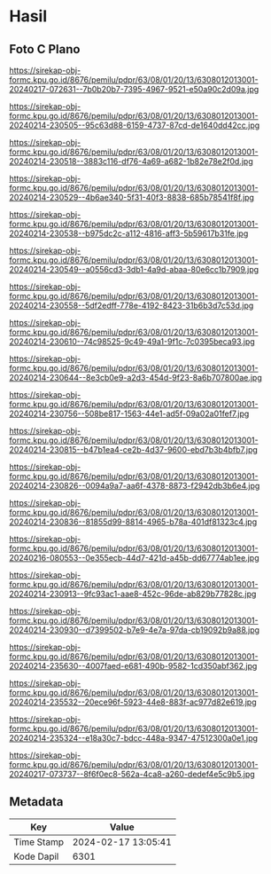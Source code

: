 # Hasil

## Foto C Plano

https://sirekap-obj-formc.kpu.go.id/8676/pemilu/pdpr/63/08/01/20/13/6308012013001-20240217-072631--7b0b20b7-7395-4967-9521-e50a90c2d09a.jpg

https://sirekap-obj-formc.kpu.go.id/8676/pemilu/pdpr/63/08/01/20/13/6308012013001-20240214-230505--95c63d88-6159-4737-87cd-de1640dd42cc.jpg

https://sirekap-obj-formc.kpu.go.id/8676/pemilu/pdpr/63/08/01/20/13/6308012013001-20240214-230518--3883c116-df76-4a69-a682-1b82e78e2f0d.jpg

https://sirekap-obj-formc.kpu.go.id/8676/pemilu/pdpr/63/08/01/20/13/6308012013001-20240214-230529--4b6ae340-5f31-40f3-8838-685b78541f8f.jpg

https://sirekap-obj-formc.kpu.go.id/8676/pemilu/pdpr/63/08/01/20/13/6308012013001-20240214-230538--b975dc2c-a112-4816-aff3-5b59617b31fe.jpg

https://sirekap-obj-formc.kpu.go.id/8676/pemilu/pdpr/63/08/01/20/13/6308012013001-20240214-230549--a0556cd3-3db1-4a9d-abaa-80e6cc1b7909.jpg

https://sirekap-obj-formc.kpu.go.id/8676/pemilu/pdpr/63/08/01/20/13/6308012013001-20240214-230558--5df2edff-778e-4192-8423-31b6b3d7c53d.jpg

https://sirekap-obj-formc.kpu.go.id/8676/pemilu/pdpr/63/08/01/20/13/6308012013001-20240214-230610--74c98525-9c49-49a1-9f1c-7c0395beca93.jpg

https://sirekap-obj-formc.kpu.go.id/8676/pemilu/pdpr/63/08/01/20/13/6308012013001-20240214-230644--8e3cb0e9-a2d3-454d-9f23-8a6b707800ae.jpg

https://sirekap-obj-formc.kpu.go.id/8676/pemilu/pdpr/63/08/01/20/13/6308012013001-20240214-230756--508be817-1563-44e1-ad5f-09a02a01fef7.jpg

https://sirekap-obj-formc.kpu.go.id/8676/pemilu/pdpr/63/08/01/20/13/6308012013001-20240214-230815--b47b1ea4-ce2b-4d37-9600-ebd7b3b4bfb7.jpg

https://sirekap-obj-formc.kpu.go.id/8676/pemilu/pdpr/63/08/01/20/13/6308012013001-20240214-230826--0094a9a7-aa6f-4378-8873-f2942db3b6e4.jpg

https://sirekap-obj-formc.kpu.go.id/8676/pemilu/pdpr/63/08/01/20/13/6308012013001-20240214-230836--81855d99-8814-4965-b78a-401df81323c4.jpg

https://sirekap-obj-formc.kpu.go.id/8676/pemilu/pdpr/63/08/01/20/13/6308012013001-20240216-080553--0e355ecb-44d7-421d-a45b-dd67774ab1ee.jpg

https://sirekap-obj-formc.kpu.go.id/8676/pemilu/pdpr/63/08/01/20/13/6308012013001-20240214-230913--9fc93ac1-aae8-452c-96de-ab829b77828c.jpg

https://sirekap-obj-formc.kpu.go.id/8676/pemilu/pdpr/63/08/01/20/13/6308012013001-20240214-230930--d7399502-b7e9-4e7a-97da-cb19092b9a88.jpg

https://sirekap-obj-formc.kpu.go.id/8676/pemilu/pdpr/63/08/01/20/13/6308012013001-20240214-235630--4007faed-e681-490b-9582-1cd350abf362.jpg

https://sirekap-obj-formc.kpu.go.id/8676/pemilu/pdpr/63/08/01/20/13/6308012013001-20240214-235532--20ece96f-5923-44e8-883f-ac977d82e619.jpg

https://sirekap-obj-formc.kpu.go.id/8676/pemilu/pdpr/63/08/01/20/13/6308012013001-20240214-235324--e18a30c7-bdcc-448a-9347-47512300a0e1.jpg

https://sirekap-obj-formc.kpu.go.id/8676/pemilu/pdpr/63/08/01/20/13/6308012013001-20240217-073737--8f6f0ec8-562a-4ca8-a260-dedef4e5c9b5.jpg


## Metadata

| Key        | Value               |
| ---------- | ------------------- |
| Time Stamp | 2024-02-17 13:05:41 |
| Kode Dapil | 6301                |



